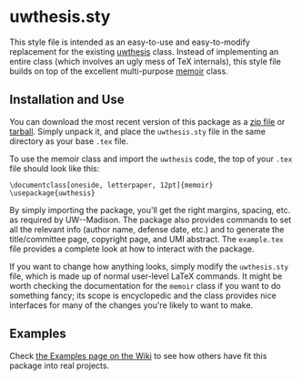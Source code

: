 # uwthesis.sty

This style file is intended as an easy-to-use and easy-to-modify replacement for the existing [uwthesis](http://ctan.org/tex-archive/macros/latex/contrib/uwthesis) class.  Instead of implementing an entire class (which involves an ugly mess of TeX internals), this style file builds on top of the excellent multi-purpose [memoir](http://www.ctan.org/tex-archive/macros/latex/contrib/memoir/) class.

## Installation and Use

You can download the most recent version of this package as a [zip file](https://github.com/jklukas/uwthesis/zipball/master) or [tarball](https://github.com/jklukas/uwthesis/tarball/master).  Simply unpack it, and place the `uwthesis.sty` file in the same directory as your base `.tex` file.

To use the memoir class and import the `uwthesis` code, the top of your `.tex` file should look like this:

    \documentclass[oneside, letterpaper, 12pt]{memoir}
    \usepackage{uwthesis}

By simply importing the package, you'll get the right margins, spacing, etc. as required by UW--Madison.  The package also provides commands to set all the relevant info (author name, defense date, etc.) and to generate the title/committee page, copyright page, and UMI abstract.  The `example.tex` file provides a complete look at how to interact with the package.

If you want to change how anything looks, simply modify the `uwthesis.sty` file, which is made up of normal user-level LaTeX commands.  It might be worth checking the documentation for the `memoir` class if you want to do something fancy; its scope is encyclopedic and the class provides nice interfaces for many of the changes you're likely to want to make.

## Examples

Check [the Examples page on the Wiki](https://github.com/jklukas/uwthesis/wiki/Examples) to see how others have fit this package into real projects.